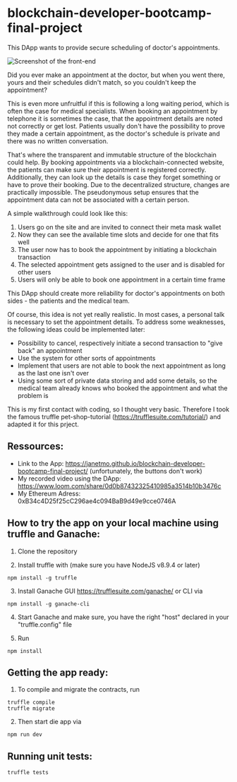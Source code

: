 # blockchain-developer-bootcamp-final-project

This DApp wants to provide secure scheduling of doctor's appointments.

![Screenshot of the front-end](https://github.com/JanetMo/blockchain-developer-bootcamp-final-project2/blob/fa31276740e2b841ecc71b4f5d5b03bf44538e59/src/images/screenshot.png)

Did you ever make an appointment at the doctor, but when you went there, yours and their schedules didn't match, so you couldn't keep the appointment?

This is even more unfruitful if this is following a long waiting period, which is often the case for medical specialists. When booking an appointment by telephone it is sometimes the case, that the appointment details are noted not correctly or get lost. Patients usually don't have the possibility to prove they made a certain appointment, as the doctor's schedule is private and there was no written conversation.

That's where the transparent and immutable structure of the blockchain could help. By booking appointments via a blockchain-connected website, the patients can make sure their appointment is registered correctly.
Additionally, they can look up the details is case they forget something or have to prove their booking. Due to the decentralized structure, changes are practically impossible. The pseudonymous setup ensures that the appointment data can not be associated with a certain person.

A simple walkthrough could look like this:

1. Users go on the site and are invited to connect their meta mask wallet
2. Now they can see the available time slots and decide for one that fits well
3. The user now has to book the appointment by initiating a blockchain transaction
4. The selected appointment gets assigned to the user and is disabled for other users
5. Users will only be able to book one appointment in a certain time frame

This DApp should create more reliability for doctor's appointments on both sides - the patients and the medical team.

Of course, this idea is not yet really realistic. In most cases, a personal talk is necessary to set the appointment details.
To address some weaknesses, the following ideas could be implemented later:

- Possibility to cancel, respectively initiate a second transaction to "give back" an appointment
- Use the system for other sorts of appointments
- Implement that users are not able to book the next appointment as long as the last one isn't over
- Using some sort of private data storing and add some details, so the medical team already knows who booked the appointment and what the problem is

This is my first contact with coding, so I thought very basic. Therefore I took the famous truffle pet-shop-tutorial (https://trufflesuite.com/tutorial/) and adapted it for this prject.

## Ressources:

- Link to the App: https://janetmo.github.io/blockchain-developer-bootcamp-final-project/ (unfortunately, the buttons don't work)
- My recorded video using the DApp: https://www.loom.com/share/0d0b87432325410985a3514b10b3476c
- My Ethereum Adress: 0xB34c4D25f25cC296ae4c094BaB9d49e9cce0746A

## How to try the app on your local machine using truffle and Ganache:

1. Clone the repository

2. Install truffle with (make sure you have NodeJS v8.9.4 or later)

```
npm install -g truffle
```

3. Install Ganache GUI https://trufflesuite.com/ganache/ or CLI via

```
npm install -g ganache-cli
```

4. Start Ganache and make sure, you have the right "host" declared in your "truffle.config" file

5. Run

```
npm install
```

## Getting the app ready:

1. To compile and migrate the contracts, run

```
truffle compile
truffle migrate
```

2. Then start die app via

```
npm run dev
```

## Running unit tests:

```
truffle tests
```
